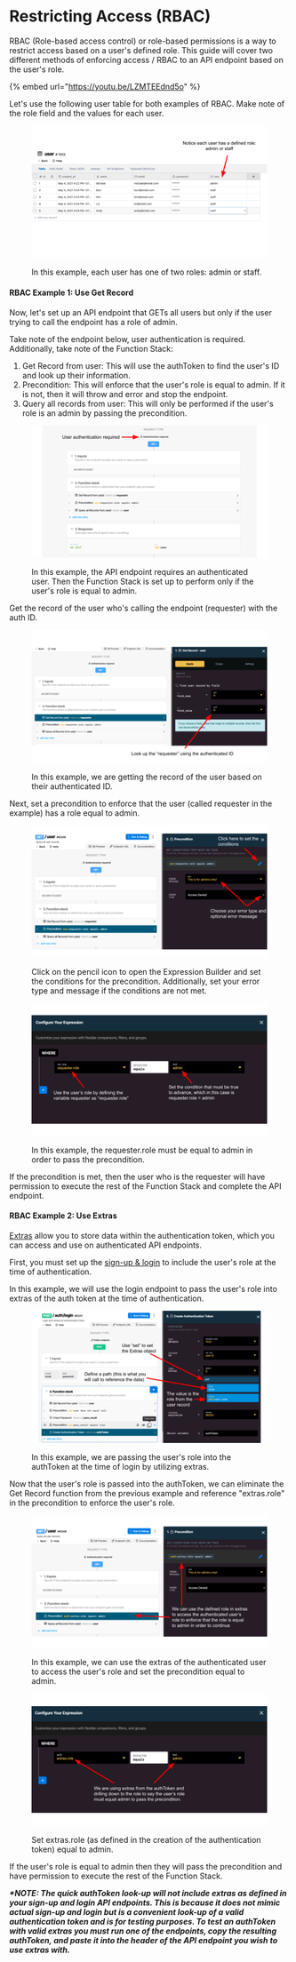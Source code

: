 # Restricting Access (RBAC)

RBAC (Role-based access control) or role-based permissions is a way to restrict access based on a user's defined role. This guide will cover two different methods of enforcing access / RBAC to an API endpoint based on the user's role.&#x20;

{% embed url="https://youtu.be/LZMTEEdnd5o" %}

Let's use the following user table for both examples of RBAC. Make note of the role field and the values for each user.

<figure><img src="../../.gitbook/assets/image (50).png" alt=""><figcaption><p>In this example, each user has one of two roles: admin or staff.</p></figcaption></figure>

#### **RBAC Example 1: Use Get Record**

Now, let's set up an API endpoint that GETs all users but only if the user trying to call the endpoint has a role of admin.&#x20;

Take note of the endpoint below, user authentication is required. Additionally, take note of the Function Stack:

1. Get Record from user: This will use the authToken to find the user's ID and look up their information.
2. Precondition: This will enforce that the user's role is equal to admin. If it is not, then it will throw and error and stop the endpoint.&#x20;
3. Query all records from user: This will only be performed if the user's role is an admin by passing the precondition.&#x20;

<figure><img src="../../.gitbook/assets/image (51).png" alt=""><figcaption><p>In this example, the API endpoint requires an authenticated user. Then the Function Stack is set up to perform only if the user's role is equal to admin. </p></figcaption></figure>

Get the record of the user who's calling the endpoint (requester) with the auth ID.&#x20;

<figure><img src="../../.gitbook/assets/image (52).png" alt=""><figcaption><p>In this example, we are getting the record of the user based on their authenticated ID.</p></figcaption></figure>

Next, set a precondition to enforce that the user (called requester in the example) has a role equal to admin.

<figure><img src="../../.gitbook/assets/image (53).png" alt=""><figcaption><p>Click on the pencil icon to open the Expression Builder and set the conditions for the precondition. Additionally, set your error type and message if the conditions are not met.</p></figcaption></figure>

<figure><img src="../../.gitbook/assets/image (54).png" alt=""><figcaption><p>In this example, the requester.role must be equal to admin in order to pass the precondition.</p></figcaption></figure>

If the precondition is met, then the user who is the requester will have permission to execute the rest of the Function Stack and complete the API endpoint.



#### RBAC Example 2: Use Extras

[Extras](broken-reference) allow you to store data within the authentication token, which you can access and use on authenticated API endpoints.&#x20;

First, you must set up the [sign-up & login](broken-reference) to include the user's role at the time of authentication.&#x20;

In this example, we will use the login endpoint to pass the user's role into extras of the auth token at the time of authentication.&#x20;

<figure><img src="../../.gitbook/assets/image (55).png" alt=""><figcaption><p>In this example, we are passing the user's role into the authToken at the time of login by utilizing extras.</p></figcaption></figure>

Now that the user's role is passed into the authToken, we can eliminate the Get Record function from the previous example and reference "extras.role" in the precondition to enforce the user's role.

<figure><img src="../../.gitbook/assets/image (56).png" alt=""><figcaption><p>In this example, we can use the extras of the authenticated user to access the user's role and set the precondition equal to admin.</p></figcaption></figure>

<figure><img src="../../.gitbook/assets/image (57).png" alt=""><figcaption><p>Set extras.role (as defined in the creation of the authentication token) equal to admin.</p></figcaption></figure>

If the user's role is equal to admin then they will pass the precondition and have permission to execute the rest of the Function Stack.&#x20;

_**\*NOTE: The quick authToken look-up will not include extras as defined in your sign-up and login API endpoints. This is because it does not mimic actual sign-up and login but is a convenient look-up of a valid authentication token and is for testing purposes. To test an authToken with valid extras you must run one of the endpoints, copy the resulting authToken, and paste it into the header of the API endpoint you wish to use extras with.**_&#x20;
